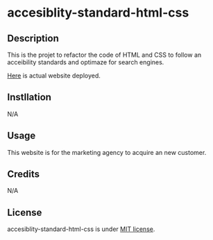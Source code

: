 # accesiblity-standard-html-css

## Description

This is the projet to refactor the code of HTML and CSS to follow an acceibility standards and optimaze for search engines.

[](https://utoronto.bootcampcontent.com/utoronto-bootcamp/UTOR-VIRT-FSF-PT-02-2023-U-LOLC/-/raw/main/01-HTML-Git-CSS/02-Challenge/Assets/01-html-css-git-homework-demo.png)

[Here](https://hiroro1989.github.io/accesiblity-standard-html-css/) is actual website deployed.

## Instllation

N/A

## Usage

This website is for the marketing agency to acquire an new customer.

## Credits

N/A

## License

accesiblity-standard-html-css is under [MIT license](https://en.wikipedia.org/wiki/MIT_License).

